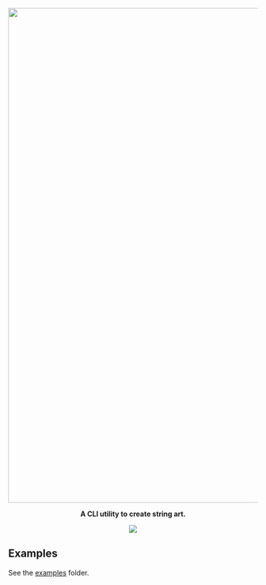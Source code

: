 <p align="center"><img src="https://i.imgur.com/4jvon2p.png" width="1000"></p>
<p align="center"><b>A CLI utility to create string art.</b></p>

<p align="center">
  <a href="https://github.com/loiccoyle/strandify/actions"><img src="https://github.com/loiccoyle/strandify/actions/workflows/build.yml/badge.svg"></a>
</p>

## Examples

See the [examples](./examples) folder.
